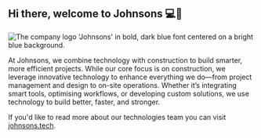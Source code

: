 ## Hi there, welcome to Johnsons 💻🥳

![The company logo 'Johnsons' in bold, dark blue font centered on a bright blue background.](https://github.com/user-attachments/assets/14241a60-6b9a-4411-83ed-77043e4b366a)

At Johnsons, we combine technology with construction to build smarter, more efficient projects. While our core focus is on construction, we leverage innovative technology to enhance everything we do—from project management and design to on-site operations. Whether it’s integrating smart tools, optimising workflows, or developing custom solutions, we use technology to build better, faster, and stronger.

If you'd like to read more about our technologies team you can visit [johnsons.tech](https://johnsons.tech).
